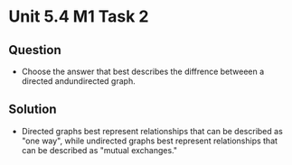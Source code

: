 # Unit 5.4 M1 Task 2

## Question
- Choose the answer that best describes the diffrence betweeen a directed andundirected graph. 

## Solution
- Directed graphs best represent relationships that can be described as "one way", while undirected graphs best represent relationships that can be described as "mutual exchanges."